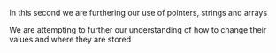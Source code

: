 In this second we are furthering our use of pointers, strings and arrays

We are attempting to further our understanding of how to change their values and where they are stored
